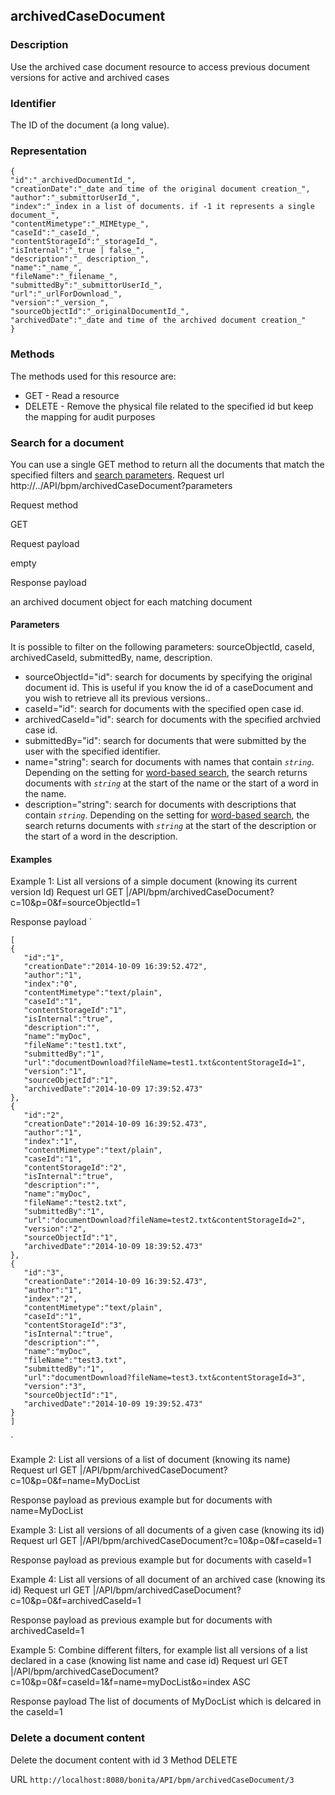 ## archivedCaseDocument

### Description

Use the archived case document resource to access previous document versions for active and archived cases

### Identifier

The ID of the document (a long value).

### Representation

    {
    "id":"_archivedDocumentId_", 
    "creationDate":"_date and time of the original document creation_", 
    "author":"_submittorUserId_", 
    "index":"_index in a list of documents. if -1 it represents a single document_", 
    "contentMimetype":"_MIMEtype_", 
    "caseId":"_caseId_", 
    "contentStorageId":"_storageId_", 
    "isInternal":"_true | false_", 
    "description":"_ description_", 
    "name":"_name_", 
    "fileName":"_filename_", 
    "submittedBy":"_submittorUserId_", 
    "url":"_urlForDownload_", 
    "version":"_version_", 
    "sourceObjectId":"_originalDocumentId_", 
    "archivedDate":"_date and time of the archived document creation_"
    }
    

### Methods

The methods used for this resource are:

* GET - Read a resource
* DELETE - Remove the physical file related to the specified id but keep the mapping for audit purposes

### Search for a document

You can use a single GET method to return all the documents that match the specified filters and [search parameters](/rest-api-overview.md#standard_search_params).
Request url
http://../API/bpm/archivedCaseDocument?parameters

Request method

GET

Request payload

empty

Response payload

an archived document object for each matching document

#### Parameters

It is possible to filter on the following parameters: sourceObjectId, caseId, archivedCaseId, submittedBy, name, description.

* sourceObjectId="id": search for documents by specifying the original document id. 
This is useful if you know the id of a caseDocument and you wish to retrieve all its previous versions..
* caseId="id": search for documents with the specified open case id.
* archivedCaseId="id": search for documents with the specified archvied case id.
* submittedBy="id": search for documents that were submitted by the user with the specified identifier.
* name="string": search for documents with names that contain _`string`_. 
Depending on the setting for [word-based search](/using-list-and-search-methods.md), the search returns documents with _`string`_ at the start of the name or the start of a word in the name.
* description="string": search for documents with descriptions that contain _`string`_. 
Depending on the setting for [word-based search](/using-list-and-search-methods.md), the search returns documents with _`string`_ at the start of the description or the start of a word in the description.

#### Examples

Example 1: List all versions of a simple document (knowing its current version Id)
Request url
GET |/API/bpm/archivedCaseDocument?c=10&p=0&f=sourceObjectId=1

Response payload
`
    
    [
    {
       "id":"1",
       "creationDate":"2014-10-09 16:39:52.472", 
       "author":"1",
       "index":"0",
       "contentMimetype":"text/plain",
       "caseId":"1",
       "contentStorageId":"1",
       "isInternal":"true",
       "description":"",
       "name":"myDoc",
       "fileName":"test1.txt",
       "submittedBy":"1",
       "url":"documentDownload?fileName=test1.txt&contentStorageId=1",
       "version":"1",
       "sourceObjectId":"1",
       "archivedDate":"2014-10-09 17:39:52.473"
    },
    {
       "id":"2", 
       "creationDate":"2014-10-09 16:39:52.473", 
       "author":"1", 
       "index":"1", 
       "contentMimetype":"text/plain", 
       "caseId":"1", 
       "contentStorageId":"2", 
       "isInternal":"true", 
       "description":"", 
       "name":"myDoc", 
       "fileName":"test2.txt", 
       "submittedBy":"1", 
       "url":"documentDownload?fileName=test2.txt&contentStorageId=2", 
       "version":"2", 
       "sourceObjectId":"1",
       "archivedDate":"2014-10-09 18:39:52.473"
    },
    {
       "id":"3", 
       "creationDate":"2014-10-09 16:39:52.473", 
       "author":"1", 
       "index":"2", 
       "contentMimetype":"text/plain", 
       "caseId":"1", 
       "contentStorageId":"3", 
       "isInternal":"true", 
       "description":"", 
       "name":"myDoc", 
       "fileName":"test3.txt", 
       "submittedBy":"1", 
       "url":"documentDownload?fileName=test3.txt&contentStorageId=3", 
       "version":"3",
       "sourceObjectId":"1", 
       "archivedDate":"2014-10-09 19:39:52.473" 
    }
    ]
    

`

Example 2: List all versions of a list of document (knowing its name)
Request url
GET |/API/bpm/archivedCaseDocument?c=10&p=0&f=name=MyDocList

Response payload
as previous example but for documents with name=MyDocList

Example 3: List all versions of all documents of a given case (knowing its id)
Request url
GET |/API/bpm/archivedCaseDocument?c=10&p=0&f=caseId=1

Response payload
as previous example but for documents with caseId=1

Example 4: List all versions of all document of an archived case (knowing its id)
Request url
GET |/API/bpm/archivedCaseDocument?c=10&p=0&f=archivedCaseId=1

Response payload
as previous example but for documents with archivedCaseId=1

Example 5: Combine different filters, for example list all versions of a list declared in a case (knowing list name and case id)
Request url
GET |/API/bpm/archivedCaseDocument?c=10&p=0&f=caseId=1&f=name=myDocList&o=index ASC

Response payload
The list of documents of MyDocList which is delcared in the caseId=1

### Delete a document content

Delete the document content with id 3
Method
DELETE

URL
`http://localhost:8080/bonita/API/bpm/archivedCaseDocument/3`